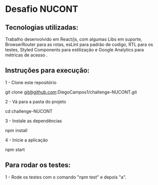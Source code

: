 # Desafio NUCONT

## Tecnologias utilizadas:

Trabalho desenvolvido em React/js, com algumas Libs em suporte, BrowserRouter para as rotas, esLint para padrão de codigo, RTL para os testes, Styled Components para estilização e Google Analytics para métricas de acesso .

## Instruções para execução:

1 - Clone este repositório

git clone git@github.com:DiegoCampos1/challenge-NUCONT.git

2 - Vá para a pasta do projeto

cd challenge-NUCONT

3 - Instale as dependências

npm install

4 - Inicie a aplicação

npm start

## Para rodar os testes:

1 - Rode os testes com o comando "npm test" e depois "a".
